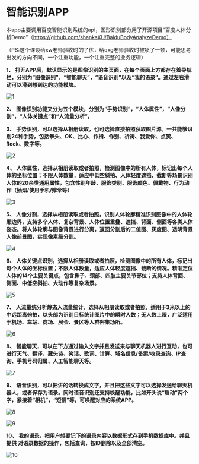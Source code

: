 # **智能识别APP**
本app主要调用百度智能识别系统的api，图形识别部分用了开源项目“百度人体分析Demo”（https://github.com/shanksXU/BaiduBodyAnalyzeDemo）

（PS:这个课设给xw老师验收时的了优，给qxg老师验收时被喷了一顿，可能思考出发的方向不同，一个注重功能，一个注重完整的业务逻辑）


**1、** **打开APP后，默认显示的是图像识别的主页面，在每个页面上方都存在着导航栏，分别为“图像识别”，“智能聊天”，“语音识别”以及“我的语录”。通过左右滑动可以滑到想到达的功能模块。**

![1](https://github.com/ZP-GITHUB/MagiclndicatorTest/raw/master/imgs/1.png)

**2、**   **图像识别功能又分为五个模块，分别为“手势识别”，“人体属性”，“人像分割”，“人体关键点”和“人流量分析”。**



**3、**   **手势识别，可以选择从相册读取，也可选择直接拍照获取图片源。一共能够识别24种手势，包括拳头、OK、比心、作揖、作别、祈祷、我爱你、点赞、Rock、数字等。**

![2](https://github.com/ZP-GITHUB/MagiclndicatorTest/raw/master/imgs/2.png)

**4、** **人体属性，选择从相册读取或者拍照，检测图像中的所有人体，标记出每个人体的坐标位置；不限人体数量，适应中低空斜拍、人体轻度遮挡、截断等场景识别人体的20余类通用属性，包含性别年龄、服饰类别、服饰颜色、佩戴物、行为动作（抽烟/使用手机/撑伞等）**

![3](https://github.com/ZP-GITHUB/MagiclndicatorTest/raw/master/imgs/3.png)

**5、**   **人像分割，选择从相册读取或者拍照，识别人体轮廓精准识别图像中的人体轮廓边界，支持多个人体、复杂背景、人体位置重叠、遮挡、背面、侧面等各类人体姿态。将人体轮廓与图像背景进行分离，返回分割后的二值图、灰度图、透明背景人像前景图，实现像素级分割。**

![4](https://github.com/ZP-GITHUB/MagiclndicatorTest/raw/master/imgs/4.png)

**6、** **人体关键点识别，选择从相册读取或者拍照，检测图像中的所有人体，标记出每个人体的坐标位置；不限人体数量，适应人体轻度遮挡、截断的情况。精准定位人体的14个主要关键点，包含鼻子、颈部、四肢主要关节部位；支持人体背面、侧面、中低空斜拍、大动作等复杂场景。**

![5](https://github.com/ZP-GITHUB/MagiclndicatorTest/raw/master/imgs/5.png)

**7、** **人流量统分析静态人流量统计，选择从相册读取或者拍照，适用于3米以上的中远距离俯拍，以头部为识别目标统计图片中的瞬时人数；无人数上限，广泛适用于机场、车站、商场、展会、景区等人群密集场所。**

![6](https://github.com/ZP-GITHUB/MagiclndicatorTest/raw/master/imgs/6.png)

**8、** **智能聊天，可以在下方通过输入文字并且发送来与聊天机器人进行互动，也可进行天气、翻译、藏头诗、笑话、歌词、计算、域名信息/备案/收录查询、IP查询、手机号码归属、人工智能聊天等。**

![7](https://github.com/ZP-GITHUB/MagiclndicatorTest/raw/master/imgs/7.png)

**9、**   **语音识别，可以把讲的话转换成文字，并且把这些文字可以选择发送给聊天机器人，或者保存为语录。同时语音识别还支持唤醒功能，比如开头说“启动”两个字，紧接着“相机”，“短信”等，可唤醒对应的系统APP。**

![8](https://github.com/ZP-GITHUB/MagiclndicatorTest/raw/master/imgs/8.png)

![9](https://github.com/ZP-GITHUB/MagiclndicatorTest/raw/master/imgs/9.png)

**10、**     **我的语录，把用户想要记下的语录内容以数据形式存到手机数据库中。并且提供         对语录数据的操作，包括查询，按ID删除以及全部清空。**

![10](https://github.com/ZP-GITHUB/MagiclndicatorTest/raw/master/imgs/10.png)
